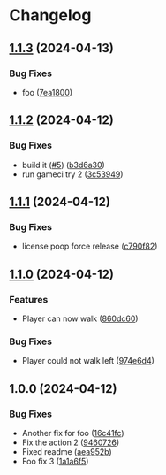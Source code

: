 # Changelog

## [1.1.3](https://github.com/fresolina/prototype-ludum-test/compare/v1.1.2...v1.1.3) (2024-04-13)


### Bug Fixes

* foo ([7ea1800](https://github.com/fresolina/prototype-ludum-test/commit/7ea18000889f2a708cdc612d4bbaf4f5872a1de8))

## [1.1.2](https://github.com/fresolina/prototype-ludum-test/compare/v1.1.1...v1.1.2) (2024-04-12)


### Bug Fixes

* build it ([#5](https://github.com/fresolina/prototype-ludum-test/issues/5)) ([b3d6a30](https://github.com/fresolina/prototype-ludum-test/commit/b3d6a303d662f9d0c5b864245facaeae61378e41))
* run gameci try 2 ([3c53949](https://github.com/fresolina/prototype-ludum-test/commit/3c53949b98a84d596adf92f31d7bd03f9ad3ec87))

## [1.1.1](https://github.com/fresolina/prototype-ludum-test/compare/v1.1.0...v1.1.1) (2024-04-12)


### Bug Fixes

* license poop force release ([c790f82](https://github.com/fresolina/prototype-ludum-test/commit/c790f82c3427ad0d760b505fb016b236d8464613))

## [1.1.0](https://github.com/fresolina/prototype-ludum-test/compare/v1.0.0...v1.1.0) (2024-04-12)


### Features

* Player can now walk ([860dc60](https://github.com/fresolina/prototype-ludum-test/commit/860dc6047337e53ce92373e422cf5ade1b127bbb))


### Bug Fixes

* Player could not walk left ([974e6d4](https://github.com/fresolina/prototype-ludum-test/commit/974e6d44ba45e7efd8a288df1faa7da860c649b0))

## 1.0.0 (2024-04-12)


### Bug Fixes

* Another fix for foo ([16c41fc](https://github.com/fresolina/prototype-ludum-test/commit/16c41fc65662657478b97ddbdb5fe4517a19bb70))
* Fix the action 2 ([9460726](https://github.com/fresolina/prototype-ludum-test/commit/9460726ccc92c0e7e7a2feed1b030bb47927d881))
* Fixed readme ([aea952b](https://github.com/fresolina/prototype-ludum-test/commit/aea952be3ef9f4cf1e0733010701961e51289840))
* Foo fix 3 ([1a1a6f5](https://github.com/fresolina/prototype-ludum-test/commit/1a1a6f505a11d857903a698a337b28bfc9b31793))
